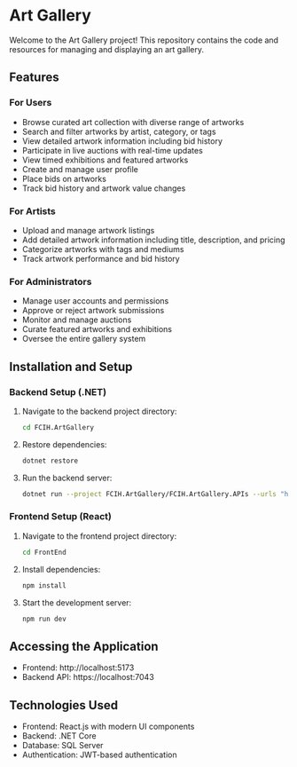 # Art Gallery

Welcome to the Art Gallery project! This repository contains the code and resources for managing and displaying an art gallery.

## Features

### For Users
- Browse curated art collection with diverse range of artworks
- Search and filter artworks by artist, category, or tags
- View detailed artwork information including bid history
- Participate in live auctions with real-time updates
- View timed exhibitions and featured artworks
- Create and manage user profile
- Place bids on artworks
- Track bid history and artwork value changes

### For Artists
- Upload and manage artwork listings
- Add detailed artwork information including title, description, and pricing
- Categorize artworks with tags and mediums
- Track artwork performance and bid history

### For Administrators
- Manage user accounts and permissions
- Approve or reject artwork submissions
- Monitor and manage auctions
- Curate featured artworks and exhibitions
- Oversee the entire gallery system

## Installation and Setup

### Backend Setup (.NET)
1. Navigate to the backend project directory:
    ```sh
    cd FCIH.ArtGallery
    ```
2. Restore dependencies:
    ```sh
    dotnet restore
    ```
3. Run the backend server:
    ```sh
    dotnet run --project FCIH.ArtGallery/FCIH.ArtGallery.APIs --urls "https://localhost:7043"
    ```

### Frontend Setup (React)
1. Navigate to the frontend project directory:
    ```sh
    cd FrontEnd
    ```
2. Install dependencies:
    ```sh
    npm install
    ```
3. Start the development server:
    ```sh
    npm run dev
    ```

## Accessing the Application
- Frontend: http://localhost:5173
- Backend API: https://localhost:7043

## Technologies Used
- Frontend: React.js with modern UI components
- Backend: .NET Core
- Database: SQL Server
- Authentication: JWT-based authentication